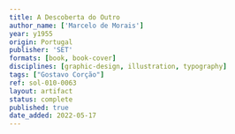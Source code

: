 ```yaml
---
title: A Descoberta do Outro
author_name: ['Marcelo de Morais']
year: y1955
origin: Portugal
publisher: 'SET'
formats: [book, book-cover]
disciplines: [graphic-design, illustration, typography]
tags: ["Gostavo Corção"]
ref: sol-010-0063
layout: artifact
status: complete
published: true
date_added: 2022-05-17
---
```

